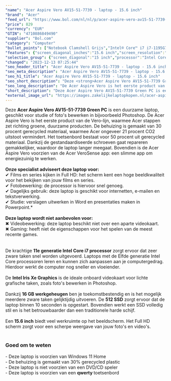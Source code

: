 ```yaml
---
"name": "Acer Aspire Vero AV15-51-7739 - laptop - 15.6 inch"
"brand": "Acer"
"feed_url": "https://www.bol.com/nl/nl/p/acer-aspire-vero-av15-51-7739-laptop-15-6-inch/9300000089833330"
"price": 829
"currency": "EUR"
"GTIN": "4710886849490"
"supplier": "Bol.com"
"category": "Computer"
"bullet_points": ["Notebook Clamshell Grijs","Intel® Core™ i7 i7-1195G7 2,9 GHz","39,6 cm (15.6\") Full HD 1920 x 1080 Pixels IPS 16:9","16 GB DDR4-SDRAM","512 GB SSD","Intel Iris Xe Graphics","Wi-Fi 6 (802.11ax) Ethernet LAN 10,100,1000 Mbit/s Bluetooth 5.0","Lithium-Ion (Li-Ion) 48 Wh 7 uur 65 W","Windows 11 Home"]
"features": {"screen_diagonal_inches":"15.6 inch","screen_resolution":"1920 x 1080 Pixels","processor_family":"Intel® Core™ i7","memory_size":"16 GB","memory_type":"DDR4-SDRAM","total_storage_space":"512 GB","operating_system":"Windows 11 Home","battery_capacity":"48 Wh","width":"363,4 mm","depth":"238,5 mm","height":"17,9 mm","weight":"1,8 kg","graphics_card":"Intel Iris Xe Graphics"}
"selection_group": {"screen_diagonal":"15 inch","processor":"Intel Core i7","changed_price_past_3_days":false,"product_family":"Aspire"}
"changed": "2023-12-13 07:25:44"
"seo_header_title": "Acer Aspire Vero AV15-51-7739 - laptop - 15.6 inch"
"seo_meta_description": "Acer Aspire Vero AV15-51-7739 - laptop - 15.6 inch"
"seo_h1_title": "Acer Aspire Vero AV15-51-7739 - laptop - 15.6 inch"
"seo_short_description": "Deze <strong>Acer Aspire Vero AV15-51-7739 Green PC</strong> is een duurzame laptop, geschikt voor studie of foto's bewerken in bijvoorbeeld Photoshop."
"seo_long_description": "De Acer Aspire Vero is het eerste product van de Vero-lijn, waarmee Acer stappen zet richting groene, duurzame producten. De behuizing is gemaakt van 30 procent gerecycled materiaal, waarmee Acer ongeveer 21 procent CO2 uitstoot vermindert. Het toetsenbord bestaat voor 50 procent uit gerecycled materiaal. Dankzij de gestandaardiseerde schroeven gaat repareren gemakkelijker, waardoor de laptop langer meegaat. Bovendien is de Acer Aspire Vero voorzien van de Acer VeroSense app: een slimme app om energiezuinig te werken. <br /><br /><strong>Onze specialist adviseert deze laptop voor:</strong><br />✔ Films en series kijken in Full HD: het scherm kent een hoge beeldkwaliteit voor het bekijken van jouw films en series. <br />✔ Fotobewerking: de processor is hiervoor snel genoeg. <br />✔ Dagelijks gebruik: deze laptop is geschikt voor internetten, e-mailen en tekstverwerking. <br />✔ Studie: verslagen uitwerken in Word en presentaties maken in Powerpoint. *<br /><br /><strong>Deze laptop wordt niet aanbevolen voor:<br /></strong>✖ Videobewerking: deze laptop beschikt niet over een aparte videokaart. <br />✖ Gaming: heeft niet de eigenschappen voor het spelen van de meest recente games. <br /><br /><br />De krachtige <strong>11e generatie Intel Core i7 processor</strong> zorgt ervoor dat zeer zware taken snel worden uitgevoerd. Laptops met de Elfde generatie Intel Core processoren leren en kunnen zich aanpassen aan je computergedrag. Hierdoor werkt de computer nog sneller en vloeiender. <br /><br />De <strong>Intel Iris Xe Graphics</strong> is de ideale onboard videokaart voor lichte grafische taken, zoals foto's bewerken in Photoshop. <br /><br />Dankzij <strong>16 GB werkgeheugen</strong> ben je toekomstbestendig en is het mogelijk meerdere zware taken gelijktijdig uitvoeren. De <strong>512 SSD</strong> zorgt ervoor dat de laptop binnen 10 seconden is opgestart. Bovendien werkt een SSD volledig stil en is het betrouwbaarder dan een traditionele harde schijf. <br /><br />Een<strong> 15. 6 inch</strong> biedt veel werkruimte op het beeldscherm. Het Full HD scherm zorgt voor een scherpe weergave van jouw foto's en video's. <br /><br />\n<h3>Goed om te weten</h3>\n- Deze laptop is voorzien van Windows 11 Home <br />- De behuizing is gemaakt van 30% gerecycled plastic<br />- Deze laptop is niet voorzien van een DVD/CD speler<br />- Deze laptop is voorzien van een <strong>qwerty </strong>toetsenbord"
"short_description": "Deze Acer Aspire Vero AV15-51-7739 Green PC is een duurzame laptop, geschikt voor studie of foto's bewerken in bijvoorbeeld Photoshop. De Acer Aspire Vero is het eerste product van de Vero-lijn, waarmee Acer stappen zet richting groene, duurzame producten. De behuizing is gemaakt van 30 procent gerecycled materiaal, waarmee Acer ongeveer 21 procent CO2 uitstoot vermindert. Het toetsenbord bestaat voor 50 procent uit gerecycled materiaal. Dankzij de gestandaardiseerde schroeven gaat repareren gemakkelijker, waardoor de laptop langer meegaat. Bovendien is de Acer Aspire Vero voorzien van de Acer VeroSense app: een slimme app om energiezuinig te werken. Onze specialist adviseert deze laptop voor: ✔ Films en series kijken in Full HD: het scherm kent een hoge beeldkwaliteit voor het bekijken van jouw films en series. ✔ Fotobewerking: de processor is hiervoor snel genoeg. ✔ Dagelijks gebruik: deze laptop is geschikt voor internetten, e-mailen en tekstverwerking. ✔ Studie: verslagen uitwerken in Word en presentaties maken in Powerpoint.* Deze laptop wordt niet aanbevolen voor: ✖ Videobewerking: deze laptop beschikt niet over een aparte videokaart. ✖ Gaming: heeft niet de eigenschappen voor het spelen van de meest recente games. De krachtige 11e generatie Intel Core i7 processor zorgt ervoor dat zeer zware taken snel worden uitgevoerd. Laptops met de Elfde generatie Intel Core processoren leren en kunnen zich aanpassen aan je computergedrag. Hierdoor werkt de computer nog sneller en vloeiender. De Intel Iris Xe Graphics is de ideale onboard videokaart voor lichte grafische taken, zoals foto's bewerken in Photoshop. Dankzij 16 GB werkgeheugen ben je toekomstbestendig en is het mogelijk meerdere zware taken gelijktijdig uitvoeren. De 512 SSD zorgt ervoor dat de laptop binnen 10 seconden is opgestart. Bovendien werkt een SSD volledig stil en is het betrouwbaarder dan een traditionele harde schijf. Een 15.6 inch biedt veel werkruimte op het beeldscherm. Het Full HD scherm zorgt voor een scherpe weergave van jouw foto's en video's. Goed om te weten - Deze laptop is voorzien van Windows 11 Home - De behuizing is gemaakt van 30% gerecycled plastic - Deze laptop is niet voorzien van een DVD/CD speler - Deze laptop is voorzien van een qwerty toetsenbord"
"external_image_url": "https://images.zakelijkelaptopkopen.nl/acer-aspire-vero-av15-51-7739-laptop-15-6-inch.webp"
---
```


Deze <strong>Acer Aspire Vero AV15-51-7739 Green PC</strong> is een duurzame laptop, geschikt voor studie of foto's bewerken in bijvoorbeeld Photoshop. De Acer Aspire Vero is het eerste product van de Vero-lijn, waarmee Acer stappen zet richting groene, duurzame producten. De behuizing is gemaakt van 30 procent gerecycled materiaal, waarmee Acer ongeveer 21 procent CO2 uitstoot vermindert. Het toetsenbord bestaat voor 50 procent uit gerecycled materiaal. Dankzij de gestandaardiseerde schroeven gaat repareren gemakkelijker, waardoor de laptop langer meegaat. Bovendien is de Acer Aspire Vero voorzien van de Acer VeroSense app: een slimme app om energiezuinig te werken.<br /><br /><strong>Onze specialist adviseert deze laptop voor:</strong><br />✔ Films en series kijken in Full HD: het scherm kent een hoge beeldkwaliteit voor het bekijken van jouw films en series.<br />✔ Fotobewerking: de processor is hiervoor snel genoeg. <br />✔ Dagelijks gebruik: deze laptop is geschikt voor internetten, e-mailen en tekstverwerking. <br />✔ Studie: verslagen uitwerken in Word en presentaties maken in Powerpoint.*<br /><br /><strong>Deze laptop wordt niet aanbevolen voor:<br /></strong>✖ Videobewerking: deze laptop beschikt niet over een aparte videokaart. <br />✖ Gaming: heeft niet de eigenschappen voor het spelen van de meest recente games.<br /><br /><br />De krachtige <strong>11e generatie Intel Core i7 processor</strong> zorgt ervoor dat zeer zware taken snel worden uitgevoerd. Laptops met de Elfde generatie Intel Core processoren leren en kunnen zich aanpassen aan je computergedrag. Hierdoor werkt de computer nog sneller en vloeiender. <br /><br />De <strong>Intel Iris Xe Graphics</strong> is de ideale onboard videokaart voor lichte grafische taken, zoals foto's bewerken in Photoshop. <br /><br />Dankzij <strong>16 GB werkgeheugen</strong> ben je toekomstbestendig en is het mogelijk meerdere zware taken gelijktijdig uitvoeren. De <strong>512 SSD</strong> zorgt ervoor dat de laptop binnen 10 seconden is opgestart. Bovendien werkt een SSD volledig stil en is het betrouwbaarder dan een traditionele harde schijf. <br /><br />Een<strong> 15.6 inch</strong> biedt veel werkruimte op het beeldscherm. Het Full HD scherm zorgt voor een scherpe weergave van jouw foto's en video's. <br /><br />
<h3>Goed om te weten</h3>
- Deze laptop is voorzien van Windows 11 Home <br />- De behuizing is gemaakt van 30% gerecycled plastic<br />- Deze laptop is niet voorzien van een DVD/CD speler<br />- Deze laptop is voorzien van een <strong>qwerty </strong>toetsenbord